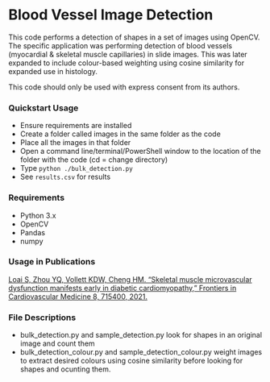 # Blood Vessel Image Detection

This code performs a detection of shapes in a set of images using OpenCV.<br>
The specific application was performing detection of blood vessels (myocardial & skeletal muscle capillaries) in slide 
images. This was later expanded to include colour-based weighting using cosine similarity for expanded use in histology.
<br>

This code should only be used with express consent from its authors.

### Quickstart Usage
- Ensure requirements are installed
- Create a folder called images in the same folder as the code
- Place all the images in that folder
- Open a command line/terminal/PowerShell window to the location of the folder with the code (cd = change directory)
- Type `python ./bulk_detection.py`
- See `results.csv` for results

### Requirements
- Python 3.x
- OpenCV
- Pandas
- numpy

### Usage in Publications
[Loai S, Zhou YQ, Vollett KDW, Cheng HM. “Skeletal muscle microvascular dysfunction manifests early in diabetic cardiomyopathy,” Frontiers in Cardiovascular Medicine 8, 715400, 2021.](https://www.frontiersin.org/articles/10.3389/fcvm.2021.715400/full)

### File Descriptions
- bulk_detection.py and sample_detection.py look for shapes in an original image and count them
- bulk_detection_colour.py and sample_detection_colour.py weight images to extract desired colours using cosine
  similarity before looking for shapes and ocunting them.